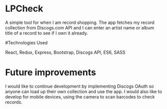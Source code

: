# LPCheck

A simple tool for when I am record shopping.  The app fetches my record collection from Discogs.com API and I can enter an
artist name or album title of a record to see if I own it already.

#Technologies Used

React, Redux, Express, Bootstrap, Discogs API, ES6, SASS

# Future improvements

I would like to continue development by implementing Discogs OAuth so anyone can load up their own collection and use the app.
I would also like to develop for mobile devices, using the camera to scan barcodes to check records.
